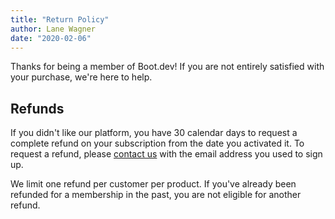 ```yaml
---
title: "Return Policy"
author: Lane Wagner
date: "2020-02-06"
---
```


Thanks for being a member of Boot.dev! If you are not entirely satisfied with your purchase, we're here to help.

## Refunds

If you didn't like our platform, you have 30 calendar days to request a complete refund on your subscription from the date you activated it. To request a refund, please [contact us](/contact/) with the email address you used to sign up.

We limit one refund per customer per product. If you've already been refunded for a membership in the past, you are not eligible for another refund.
